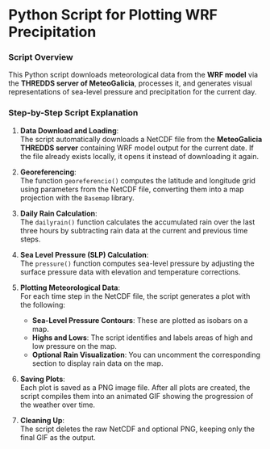 # Python Script for Plotting WRF Precipitation

### Script Overview

This Python script downloads meteorological data from the **WRF model** via the **THREDDS server of MeteoGalicia**, processes it, and generates visual representations of sea-level pressure and precipitation for the current day. 


### Step-by-Step Script Explanation

1. **Data Download and Loading**:  
   The script automatically downloads a NetCDF file from the **MeteoGalicia THREDDS server** containing WRF model output for the current date. If the file already exists locally, it opens it instead of downloading it again.

2. **Georeferencing**:  
   The function `georeferencio()` computes the latitude and longitude grid using parameters from the NetCDF file, converting them into a map projection with the `Basemap` library.

3. **Daily Rain Calculation**:  
   The `dailyrain()` function calculates the accumulated rain over the last three hours by subtracting rain data at the current and previous time steps.

4. **Sea Level Pressure (SLP) Calculation**:  
   The `pressure()` function computes sea-level pressure by adjusting the surface pressure data with elevation and temperature corrections.

5. **Plotting Meteorological Data**:  
   For each time step in the NetCDF file, the script generates a plot with the following:
   - **Sea-Level Pressure Contours**: These are plotted as isobars on a map.
   - **Highs and Lows**: The script identifies and labels areas of high and low pressure on the map.
   - **Optional Rain Visualization**: You can uncomment the corresponding section to display rain data on the map.

6. **Saving Plots**:  
   Each plot is saved as a PNG image file. After all plots are created, the script compiles them into an animated GIF showing the progression of the weather over time.

7. **Cleaning Up**:  
   The script deletes the raw NetCDF and optional PNG, keeping only the final GIF as the output.

